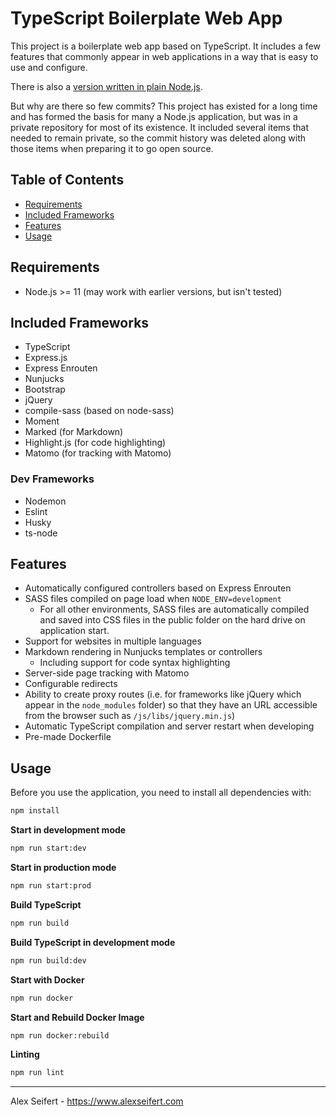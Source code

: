 # TypeScript Boilerplate Web App

This project is a boilerplate web app based on TypeScript. It includes a few features that commonly appear in web applications in a way that is easy to use and configure.

There is also a [version written in plain Node.js](https://github.com/eiskalteschatten/nodejs-webapp).

But why are there so few commits? This project has existed for a long time and has formed the basis for many a Node.js application, but was in a private repository for most of its existence. It included several items that needed to remain private, so the commit history was deleted along with those items when preparing it to go open source.


## Table of Contents

- <a href="#requirements">Requirements</a>
- <a href="#included-frameworks">Included Frameworks</a>
- <a href="#features">Features</a>
- <a href="#usage">Usage</a>

## Requirements

- Node.js >= 11 (may work with earlier versions, but isn't tested)


## Included Frameworks

- TypeScript
- Express.js
- Express Enrouten
- Nunjucks
- Bootstrap
- jQuery
- compile-sass (based on node-sass)
- Moment
- Marked (for Markdown)
- Highlight.js (for code highlighting)
- Matomo (for tracking with Matomo)

### Dev Frameworks

- Nodemon
- Eslint
- Husky
- ts-node


## Features

- Automatically configured controllers based on Express Enrouten
- SASS files compiled on page load when `NODE_ENV=development`
    - For all other environments, SASS files are automatically compiled and saved into CSS files in the public folder on the hard drive on application start.
- Support for websites in multiple languages
- Markdown rendering in Nunjucks templates or controllers
    - Including support for code syntax highlighting
- Server-side page tracking with Matomo
- Configurable redirects
- Ability to create proxy routes (i.e. for frameworks like jQuery which appear in the `node_modules` folder) so that they have an URL accessible from the browser such as `/js/libs/jquery.min.js`)
- Automatic TypeScript compilation and server restart when developing
- Pre-made Dockerfile


## Usage

Before you use the application, you need to install all dependencies with:

```bash
npm install
```


**Start in development mode**

```bash
npm run start:dev
```

**Start in production mode**

```bash
npm run start:prod
```

**Build TypeScript**

```bash
npm run build
```

**Build TypeScript in development mode**

```bash
npm run build:dev
```

**Start with Docker**

```bash
npm run docker
```

**Start and Rebuild Docker Image**

```bash
npm run docker:rebuild
```

**Linting**

```bash
npm run lint
```


---

Alex Seifert - https://www.alexseifert.com
